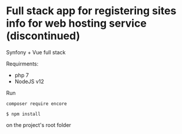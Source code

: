 # Full stack app for registering sites info for web hosting service (discontinued)

Synfony + Vue full stack

Requirments:
- php 7
- NodeJS v12

Run 
```
composer require encore
```
```
$ npm install
```
on the project's root folder
